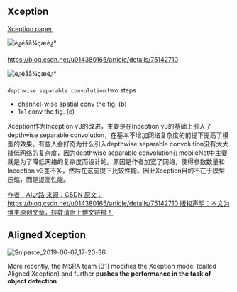 ## Xception

[Xception paper](<https://arxiv.org/abs/1610.02357>)

![è¿éåå¾çæè¿°](https://img-blog.csdn.net/20170715083812048?watermark/2/text/aHR0cDovL2Jsb2cuY3Nkbi5uZXQvdTAxNDM4MDE2NQ==/font/5a6L5L2T/fontsize/400/fill/I0JBQkFCMA==/dissolve/70/gravity/SouthEast)

<https://blog.csdn.net/u014380165/article/details/75142710>

![è¿éåå¾çæè¿°](https://img-blog.csdn.net/20170715083646403?watermark/2/text/aHR0cDovL2Jsb2cuY3Nkbi5uZXQvdTAxNDM4MDE2NQ==/font/5a6L5L2T/fontsize/400/fill/I0JBQkFCMA==/dissolve/70/gravity/SouthEast)

`depthwise separable convolution`  two steps

- channel-wise  spatial conv   the fig. (b)
- 1x1 conv the fig. (c)

Xception作为Inception v3的改进，主要是在Inception v3的基础上引入了depthwise separable convolution，在基本不增加网络复杂度的前提下提高了模型的效果。有些人会好奇为什么引入depthwise separable convolution没有大大降低网络的复杂度，因为depthwise separable convolution在mobileNet中主要就是为了降低网络的复杂度而设计的。原因是作者加宽了网络，使得参数数量和Inception v3差不多，然后在这前提下比较性能。因此Xception目的不在于模型压缩，而是提高性能。

[作者：AI之路 
来源：CSDN 
原文：https://blog.csdn.net/u014380165/article/details/75142710 
版权声明：本文为博主原创文章，转载请附上博文链接！]()



## Aligned Xception



![Snipaste_2019-06-07_17-20-36](C:\Users\liu-z\Desktop\Snipaste_2019-06-07_17-20-36.png)

More recently, the MSRA team [31] modifies
the Xception model (called Aligned Xception) and further **pushes the performance in the task of object detection**